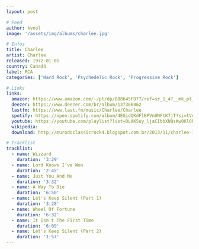 ```yaml
---
layout: post

# Feed
author: kvnol
image: '/assets/img/albums/charlee.jpg'

# Infos
title: Charlee
artist: Charlee
released: 1972-01-01
country: Canadá
label: RCA
categories: ['Hard Rock', 'Psychedelic Rock', 'Progressive Rock']

# Links
links:
  amazon: https://www.amazon.com/-/pt/dp/B08645FD77/ref=sr_1_4?__mk_pt_BR=%C3%85M%C3%85%C5%BD%C3%95%C3%91&dchild=1&keywords=charlee&qid=1614825225&sr=8-4&tag=kvnol08-20
  deezer: https://www.deezer.com/br/album/137366062
  lastfm: https://www.last.fm/music/Charlee/Charlee
  spotify: https://open.spotify.com/album/4EGidQKdFlBPVnUNFtK7jT?si=tVdY5HLRQeKWK8KwPKEUwQ
  youtube: https://youtube.com/playlist?list=OLAK5uy_ljaCIbbXNQsKw0Kl0RztzoacZTheC7-pY
  wikipedia:
  download: http://murodoclassicrock4.blogspot.com.br/2013/11/charlee-1972.html

# Tracklist
tracklist:
  - name: Wizzard
    duration: '3:29'
  - name: Lord Knows I've Won
    duration: '2:45'
  - name: Just You And Me
    duration: '3:32'
  - name: A Way To Die
    duration: '6:50'
  - name: Let's Keep Silent (Part 1)
    duration: '3:28'
  - name: Wheel Of Fortune
    duration: '6:32'
  - name: It Isn't The First Time
    duration: '6:09'
  - name: Let's Keep Silent (Part 2)
    duration: '1:57'
---
```

